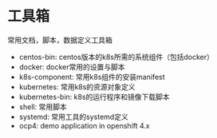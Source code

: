 # 工具箱

常用文档，脚本，数据定义工具箱

- centos-bin: centos版本的k8s所需的系统组件（包括docker）
- docker: docker常用的设置与脚本
- k8s-component: 常用k8s组件的安装manifest
- kubernetes: 常用k8s的资源对象定义
- kubernetes-bin: k8s的运行程序和镜像下载脚本
- shell: 常用脚本
- systemd: 常用工具的systemd定义
- ocp4: demo application in openshift 4.x
